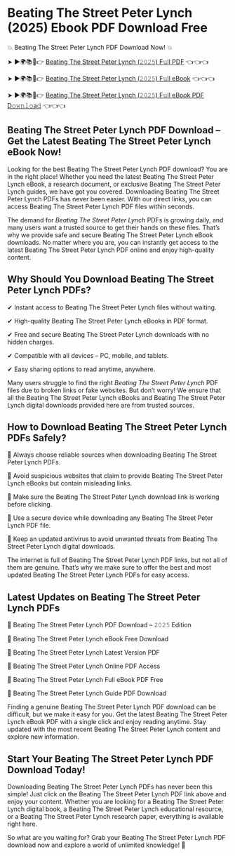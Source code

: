 # Beating The Street Peter Lynch (2025) Ebook PDF Download Free

💥 Beating The Street Peter Lynch PDF Download Now! 💥

➤ ►🌍📚📱👉 [Beating The Street Peter Lynch (𝟸𝟶𝟸𝟻) F𝚞ll PDF](https://getpdf.xyz/beating-the-street-peter-lynch) 👈👈👈


➤ ►🌍📚📱👉 [Beating The Street Peter Lynch (𝟸𝟶𝟸𝟻) F𝚞ll eBook](https://getpdf.xyz/beating-the-street-peter-lynch) 👈👈👈


➤ ►🌍📚📱👉 [Beating The Street Peter Lynch (𝟸𝟶𝟸𝟻) F𝚞ll eBook PDF D𝚘𝚠𝚗𝚕𝚘a𝚍](https://getpdf.xyz/beating-the-street-peter-lynch) 👈👈👈


## Beating The Street Peter Lynch PDF Download – Get the Latest Beating The Street Peter Lynch eBook Now!

Looking for the best Beating The Street Peter Lynch PDF download? You are in the right place! Whether you need the latest Beating The Street Peter Lynch eBook, a research document, or exclusive Beating The Street Peter Lynch guides, we have got you covered. Downloading Beating The Street Peter Lynch PDFs has never been easier. With our direct links, you can access Beating The Street Peter Lynch PDF files within seconds.

The demand for *Beating The Street Peter Lynch* PDFs is growing daily, and many users want a trusted source to get their hands on these files. That’s why we provide safe and secure Beating The Street Peter Lynch eBook downloads. No matter where you are, you can instantly get access to the latest Beating The Street Peter Lynch PDF online and enjoy high-quality content.

## Why Should You Download Beating The Street Peter Lynch PDFs?

✔ Instant access to Beating The Street Peter Lynch files without waiting.

✔ High-quality Beating The Street Peter Lynch eBooks in PDF format.

✔ Free and secure Beating The Street Peter Lynch downloads with no hidden charges.

✔ Compatible with all devices – PC, mobile, and tablets.

✔ Easy sharing options to read anytime, anywhere.

Many users struggle to find the right *Beating The Street Peter Lynch* PDF files due to broken links or fake websites. But don’t worry! We ensure that all the Beating The Street Peter Lynch eBooks and Beating The Street Peter Lynch digital downloads provided here are from trusted sources.

## How to Download Beating The Street Peter Lynch PDFs Safely?

📌 Always choose reliable sources when downloading Beating The Street Peter Lynch PDFs.

📌 Avoid suspicious websites that claim to provide Beating The Street Peter Lynch eBooks but contain misleading links.

📌 Make sure the Beating The Street Peter Lynch download link is working before clicking.

📌 Use a secure device while downloading any Beating The Street Peter Lynch PDF file.

📌 Keep an updated antivirus to avoid unwanted threats from Beating The Street Peter Lynch digital downloads.

The internet is full of Beating The Street Peter Lynch PDF links, but not all of them are genuine. That’s why we make sure to offer the best and most updated Beating The Street Peter Lynch PDFs for easy access.

## Latest Updates on Beating The Street Peter Lynch PDFs

🔹 Beating The Street Peter Lynch PDF Download – 𝟸𝟶𝟸𝟻 Edition

🔹 Beating The Street Peter Lynch eBook Free Download

🔹 Beating The Street Peter Lynch Latest Version PDF

🔹 Beating The Street Peter Lynch Online PDF Access

🔹 Beating The Street Peter Lynch Full eBook PDF Free

🔹 Beating The Street Peter Lynch Guide PDF Download

Finding a genuine Beating The Street Peter Lynch PDF download can be difficult, but we make it easy for you. Get the latest Beating The Street Peter Lynch eBook PDF with a single click and enjoy reading anytime. Stay updated with the most recent Beating The Street Peter Lynch content and explore new information.

## Start Your Beating The Street Peter Lynch PDF Download Today!

Downloading Beating The Street Peter Lynch PDFs has never been this simple! Just click on the Beating The Street Peter Lynch PDF link above and enjoy your content. Whether you are looking for a Beating The Street Peter Lynch digital book, a Beating The Street Peter Lynch educational resource, or a Beating The Street Peter Lynch research paper, everything is available right here.

So what are you waiting for? Grab your Beating The Street Peter Lynch PDF download now and explore a world of unlimited knowledge! 🚀